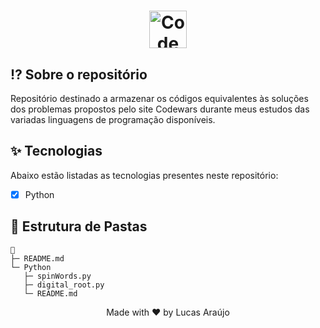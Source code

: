 <h1 align="center">
  <a href="https://github.com/luksaraujo/Codewars.com">
    <img alt="Codewars logo" height="60" title="Codewars" src="https://www.codewars.com/packs/assets/logo.61192cf7.svg" />
  </a>
</h1>

## ⁉ Sobre o repositório

Repositório destinado a armazenar os códigos equivalentes às soluções dos problemas propostos pelo site Codewars durante meus estudos das variadas linguagens de programação disponíveis.

## ✨ Tecnologias

Abaixo estão listadas as tecnologias presentes neste repositório:

- [x] Python

## 📁 Estrutura de Pastas

```
📁
├─ README.md
└─ Python
   ├─ spinWords.py
   ├─ digital_root.py
   └─ README.md
```

<div align="center">
  <p>Made with ❤ by Lucas Araújo</p>
</div>
